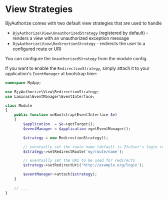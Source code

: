 # View Strategies

BjyAuthorize comes with two default view strategies that are used to handle

 * `BjyAuthorize\View\UnauthorizedStrategy` (registered by default) - renders a view with an unauthorized exception message
 * `BjyAuthorize\View\RedirectionStrategy` - redirects the user to a configured route or URI

You can configure the `UnauthorizedStrategy` from the module config.

If you want to enable the `RedirectionStrategy`, simply attach it to your application's `EventManager`
at bootstrap time:


```php
namespace MyApp;

use BjyAuthorize\View\RedirectionStrategy;
use Laminas\EventManager\EventInterface;

class Module
{
    public function onBootstrap(EventInterface $e) 
    {
        $application  = $e->getTarget();
        $eventManager = $application->getEventManager();

        $strategy = new RedirectionStrategy();

        // eventually set the route name (default is ZfcUser's login route)
        $strategy->setRedirectRoute('my/route/name');

        // eventually set the URI to be used for redirects
        $strategy->setRedirectUri('http://example.org/login');

        $eventManager->attach($strategy);
    }
   
    // ...
}
```
